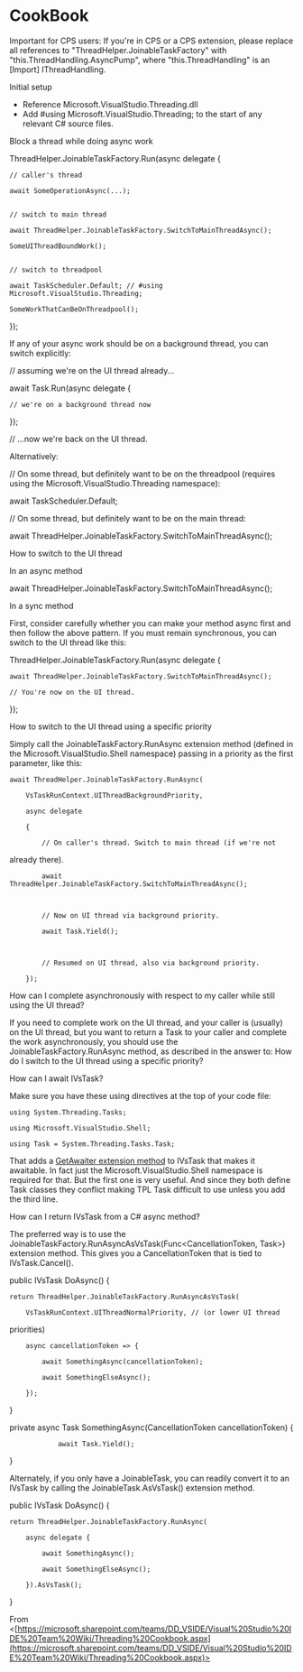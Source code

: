 CookBook
========

Important for CPS users: If you're in CPS or a CPS extension, please
replace all references to "ThreadHelper.JoinableTaskFactory" with
"this.ThreadHandling.AsyncPump", where "this.ThreadHandling" is an [Import]
IThreadHandling.



Initial setup

- Reference Microsoft.VisualStudio.Threading.dll
- Add #using Microsoft.VisualStudio.Threading; to the start of any relevant C# source files.

Block a thread while doing async w​ork


ThreadHelper.JoinableTaskFactory.Run(async delegate {

    // caller's thread

    await SomeOperationAsync(...);


    // switch to main thread

    await ThreadHelper.JoinableTaskFactory.SwitchToMainThreadAsync();

    SomeUIThreadBoundWork();


    // switch to threadpool

    await TaskScheduler.Default; // #using Microsoft.VisualStudio.Threading;

    SomeWorkThatCanBeOnThreadpool();

});


If any of your async work should be on a background thread, you can switch
explicitly:


// assuming we're on the UI thread already…

await Task.Run(async delegate {

    // we're on a background thread now
    
});

// …now we're back on the UI thread.


Alternatively:


// On some thread, but definitely want to be on the threadpool (requires
using the Microsoft.VisualStudio.Threading namespace):

await TaskScheduler.Default;


// On some thread, but definitely want to be on the main thread:

await ThreadHelper.JoinableTaskFactory.SwitchToMainThreadAsync();


How to switch to the UI thread

In an async me​th​​od

await ThreadHelper.JoinableTaskFactory.SwitchToMainThreadAsync();

In a sync metho​​d

First, consider carefully whether you can make your method async first
and then follow the above pattern. If you must remain synchronous, you
can switch to the UI thread like this:

ThreadHelper.JoinableTaskFactory.Run(async delegate {

    await ThreadHelper.JoinableTaskFactory.SwitchToMainThreadAsync();

    // You're now on the UI thread.

});


How to switch to the UI thread using a specific priority​​​

Simply call the JoinableTaskFactory.RunAsync extension method (defined in
the Microsoft.VisualStudio.Shell namespace) passing in a priority as the
first parameter, like this:


    await ThreadHelper.JoinableTaskFactory.RunAsync(

        VsTaskRunContext.UIThreadBackgroundPriority,

        async delegate

        {

            // On caller's thread. Switch to main thread (if we're not
already there).

            await ThreadHelper.JoinableTaskFactory.SwitchToMainThreadAsync();

 

            // Now on UI thread via background priority.

            await Task.Yield();

 

            // Resumed on UI thread, also via background priority.

        });


How can I complet​​e asynchronously with respect to my caller while still
using the UI thread?

If you need to complete work on the UI thread, and your caller is
(usually) on the UI thread, but you want to return a Task<TResult> to
your caller and complete the work asynchronously, you should use the
JoinableTaskFactory.RunAsync method, as described in the answer to: How
do I switch to the UI thread using a specific priority?



How can I await IVsTa​​sk?

Make sure you have these using directives at the top of your code file:

    using System.Threading.Tasks;
    
    using Microsoft.VisualStudio.Shell;
    
    using Task = System.Threading.Tasks.Task;
    
That adds a [GetAwaiter extension
method](http://index/#Microsoft.VisualStudio.Shell.14.0/VsTaskLibraryHelper.cs%2c6a2f5b2c93145a01%2creferences)
to IVsTask that makes it awaitable. In fact just the Microsoft.VisualStudio.Shell
namespace is required for that. But the first one is very useful. And since
they both define Task classes they conflict making TPL Task difficult to
use unless you add the third line.


How can I return IVsTask​​ from a C# async method?

The preferred way is to use the JoinableTaskFactory.RunAsyncAsVsTask(Func<CancellationToken,
Task>) extension method. This gives you a CancellationToken that is tied
to IVsTask.Cancel().


public IVsTask DoAsync() {

    return ThreadHelper.JoinableTaskFactory.RunAsyncAsVsTask(

        VsTaskRunContext.UIThreadNormalPriority, // (or lower UI thread
priorities)

        async cancellationToken => {

            await SomethingAsync(cancellationToken);

            await SomethingElseAsync();

        });

}


private async Task SomethingAsync(CancellationToken cancellationToken) {

                await Task.Yield();

}


Alternately, if you only have a JoinableTask, you can readily convert it
to an IVsTask by calling the JoinableTask.AsVsTask() extension method.


public IVsTask DoAsync() {

    return ThreadHelper.JoinableTaskFactory.RunAsync(

        async delegate {

            await SomethingAsync();

            await SomethingElseAsync();

        }).AsVsTask();

}


From <[https://microsoft.sharepoint.com/teams/DD_VSIDE/Visual%20Studio%20IDE%20Team%20Wiki/Threading%20Cookbook.aspx](https://microsoft.sharepoint.com/teams/DD_VSIDE/Visual%20Studio%20IDE%20Team%20Wiki/Threading%20Cookbook.aspx)>

